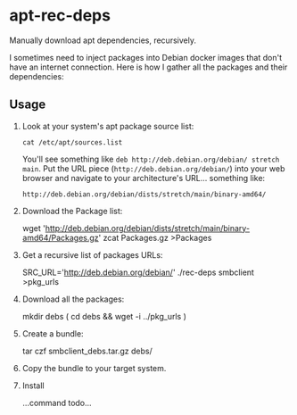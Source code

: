 # apt-rec-deps
Manually download apt dependencies, recursively.

I sometimes need to inject packages into Debian docker images that don't have an internet connection.  Here is how I gather all the packages and their dependencies:


## Usage

1. Look at your system's apt package source list:

    ```
    cat /etc/apt/sources.list
    ```

    You'll see something like `deb http://deb.debian.org/debian/ stretch main`.
    Put the URL piece (`http://deb.debian.org/debian/`) into your web browser and navigate to your architecture's URL... something like:

    ```
    http://deb.debian.org/debian/dists/stretch/main/binary-amd64/
    ```

2. Download the Package list:

    wget 'http://deb.debian.org/debian/dists/stretch/main/binary-amd64/Packages.gz'
    zcat Packages.gz >Packages

3. Get a recursive list of packages URLs:

    SRC_URL='http://deb.debian.org/debian/' ./rec-deps smbclient >pkg_urls

4. Download all the packages:

    mkdir debs
    ( cd debs && wget -i ../pkg_urls )

5. Create a bundle:

    tar czf smbclient_debs.tar.gz debs/

6. Copy the bundle to your target system.

7. Install

    ...command todo...


